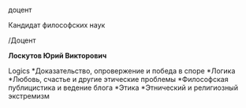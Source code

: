 доцент

Кандидат философских наук

/Доцент

**Лоскутов Юрий Викторович**

Logics
	*Доказательство, опровержение и победа в споре
	*Логика
	*Любовь, счастье и другие этические проблемы
	*Философская публицистика и ведение блога
	*Этика
	*Этнический и религиозный экстремизм